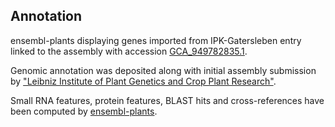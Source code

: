 **Annotation**
----------

ensembl-plants displaying genes imported from IPK-Gatersleben entry linked to the assembly with accession [GCA\_949782835.1](http://www.ebi.ac.uk/ena/data/view/GCA_949782835.1).

Genomic annotation was deposited along with initial assembly submission by ["Leibniz Institute of Plant Genetics and Crop Plant Research"](https://www.ipk-gatersleben.de/en/).

Small RNA features, protein features, BLAST hits and cross-references have been
computed by [ensembl-plants](https://plants.ensembl.org/info/genome/annotation/index.html).
